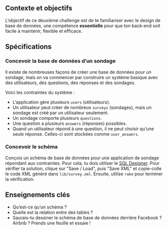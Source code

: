 ## Contexte et objectifs

L’objectif de ce deuxième challenge est de te familiariser avec le design de base de données, une compétence **essentielle** pour que ton back-end soit facile à maintenir, flexible et efficace.

## Spécifications

### Concevoir la base de données d’un sondage

Il existe de nombreuses façons de créer une base de données pour un sondage, mais on va commencer par construire un système basique avec des utilisateurs, des questions, des réponses et des sondages.

Voici les contraintes du système :
- L’application gère plusieurs `users` (utilisateurs).
- Un utilisateur peut créer de nombreux `surveys` (sondages), mais un sondage est créé par un utilisateur seulement.
- Un sondage comporte plusieurs `questions`.
- Une question a plusieurs `answers` (réponses) possibles.
- Quand un utilisateur répond à une question, il ne peut choisir qu’une seule réponse. Celles-ci sont stockées comme `user_answers`.

### Concevoir le schéma

Conçois un schéma de base de données pour une application de sondage répondant aux contraintes. Pour cela, tu dois utiliser le [SQL Designer](http://db.lewagon.com). Pour vérifier ta solution, clique sur "Save / Load", puis "Save XML" et copie-colle le code XML généré dans `lib/survey.xml`. Ensuite, utilise `rake` pour terminer la vérification.

## Enseignements clés

- Qu’est-ce qu’un schéma ?
- Quelle est la relation entre des tables ?
- Saurais-tu dessiner le schéma de base de données derrière Facebook ? Airbnb ? Prends une feuille et essaie !
